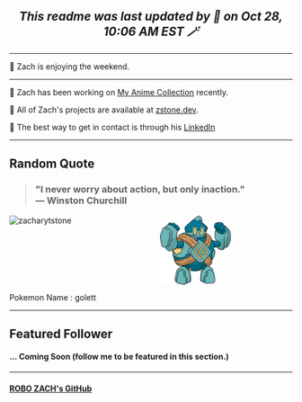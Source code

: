 <h2 align="center" style="font-style: italic; font-weight: bold;">This readme was last updated by 🤖 on Oct 28, 10:06 AM EST 🪄 </h2></a>

---

🤖 Zach is enjoying the weekend.

---

🤖 Zach has been working on [My Anime Collection](https://github.com/ZacharyTStone/My-Anime-Collection) recently.

🤖 All of Zach's projects are available at [zstone.dev](https://www.zstone.dev/).

🤖 The best way to get in contact is through his [LinkedIn](https://www.linkedin.com/in/zacharystone42)

---

<!-- Add a Quotes section -->

## Random Quote

<h3>
<blockquote>
  "I never worry about action, but only inaction."
<br>— Winston Churchill
</blockquote>
</h3>

<div style="display: flex; flex-wrap: no-wrap; width: 100%; gap: 16px">
        <img width="50%" src="https://github-readme-streak-stats.herokuapp.com/?user=zacharytstone" alt="zacharytstone" />
    <img width="25%" class='poke-img' src='https://raw.githubusercontent.com/PokeAPI/sprites/master/sprites/pokemon/other/dream-world/622.svg' alt='golett'/>
</div>

<span class="poke-name"> Pokemon Name : golett</span>

---

## Featured Follower

#### ... Coming Soon (follow me to be featured in this section.)

---

#### [ROBO ZACH's GitHub](https://github.com/ROBO-ZACH)
